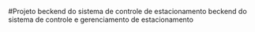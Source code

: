#Projeto beckend do sistema de controle de estacionamento
beckend do sistema de controle e gerenciamento de estacionamento
